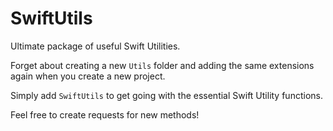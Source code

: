 # SwiftUtils

Ultimate package of useful Swift Utilities. 

Forget about creating a new `Utils` folder and adding the same extensions again when you create a new project. 

Simply add `SwiftUtils` to get going with the essential Swift Utility functions.

Feel free to create requests for new methods!
